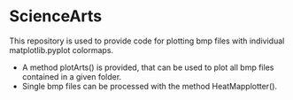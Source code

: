 # ScienceArts

This repository is used to provide code for plotting bmp files with individual matplotlib.pyplot colormaps.

- A method plotArts() is provided, that can be used to plot all bmp files contained in a given folder.
- Single bmp files can be processed with the method HeatMapplotter().

